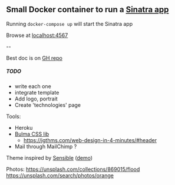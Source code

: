 
## Small Docker container to run a [Sinatra app](http://sinatrarb.com/)

Running `docker-compose up` will start the Sinatra app

Browse at [localhost:4567](http://localhost:4567)


--

Best doc is on [GH repo](https://github.com/sinatra/sinatra)


##### TODO

- write each one
- integrate template
- Add logo, portrait
- Create 'technologies' page

Tools:
- Heroku
- [Bulma CSS lib](https://bulma.io/documentation/overview/start/)
  + https://jgthms.com/web-design-in-4-minutes/#header
- Mail through MailChimp ?

Theme inspired by [Sensible](https://modernthemes.net/wordpress-themes/sensible/)  ([demo](https://modernthemes.net/theme-demos/?theme=Sensible))


Photos:
https://unsplash.com/collections/869015/flood
https://unsplash.com/search/photos/orange

